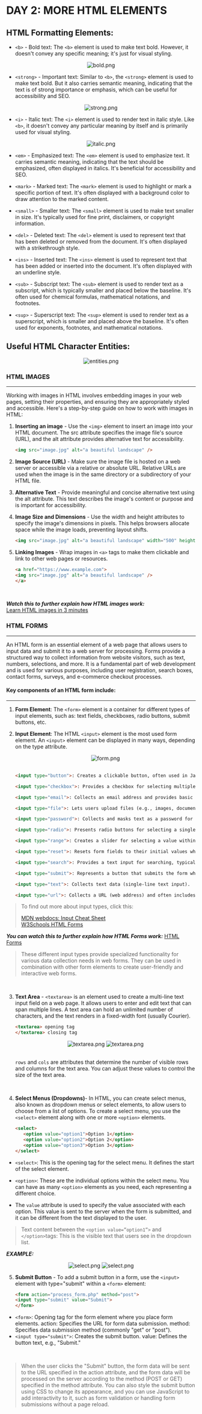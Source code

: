 # **DAY 2: MORE HTML ELEMENTS**

## **HTML Formatting Elements:**
- `<b>` - Bold text: The `<b>` element is used to make text bold. However, it doesn't convey any specific meaning; it's just for visual styling. 

<div align="center">
<img src="assets/bold.png" alt="bold.png" />
</div>

- `<strong>` - Important text: Similar to `<b>`, the `<strong>` element is used to make text bold. But it also carries semantic meaning, indicating that the text is of strong importance or emphasis, which can be useful for accessibility and SEO.

<div align="center">
<img src="assets/strong.png" alt="strong.png" />
</div>

- `<i>` - Italic text: The `<i>` element is used to render text in italic style. Like `<b>`, it doesn't convey any particular meaning by itself and is primarily used for visual styling. 

<div align="center">
<img src="assets/italic.png" alt="italic.png" />
</div>

- `<em>` - Emphasized text: The `<em>` element is used to emphasize text. It carries semantic meaning, indicating that the text should be emphasized, often displayed in italics. It's beneficial for accessibility and SEO.

- `<mark>` - Marked text: The `<mark>` element is used to highlight or mark a specific portion of text. It's often displayed with a background color to draw attention to the marked content. 

- `<small>` - Smaller text: The `<small>` element is used to make text smaller in size. It's typically used for fine print, disclaimers, or copyright information. 

- `<del>` - Deleted text: The `<del>` element is used to represent text that has been deleted or removed from the document. It's often displayed with a strikethrough style. 

- `<ins>` - Inserted text: The `<ins>` element is used to represent text that has been added or inserted into the document. It's often displayed with an underline style. 

- `<sub>` - Subscript text: The `<sub>` element is used to render text as a subscript, which is typically smaller and placed below the baseline. It's often used for chemical formulas, mathematical notations, and footnotes. 

- `<sup>` - Superscript text: The `<sup>` element is used to render text as a superscript, which is smaller and placed above the baseline. It's often used for exponents, footnotes, and mathematical notations.

## **Useful HTML Character Entities:**

   <div align="center">
   <img src="assets/entities.png" alt="entities.png" />
   </div>

### **HTML IMAGES**
---
Working with images in HTML involves embedding images in your web pages, setting their properties, and ensuring they are appropriately styled and accessible. Here's a step-by-step guide on how to work with images in HTML:

1. **Inserting an image** - Use the `<img>` element to insert an image into your HTML document. The src attribute specifies the image file's source (URL), and the alt attribute provides alternative text for accessibility.

   ```html
   <img src="image.jpg" alt="a beautiful landscape" />
   ```

2. **Image Source (URL)** - Make sure the image file is hosted on a web server or accessible via a relative or absolute URL. Relative URLs are used when the image is in the same directory or a subdirectory of your HTML file.

3. **Alternative Text** -  Provide meaningful and concise alternative text using the alt attribute. This text describes the image's content or purpose and is important for accessibility.

4. **Image Size and Dimensions** - Use the width and height attributes to specify the image's dimensions in pixels. This helps browsers allocate space while the image loads, preventing layout shifts. 

   ```html
   <img src="image.jpg" alt="a beautiful landscape" width="500" height="300" />
   ```

5. **Linking Images** -
   Wrap images in `<a>` tags to make them clickable and link to other web pages or resources.


   ```html
   <a href="https://www.example.com">
   <img src="image.jpg" alt="a beautiful landscape" />
   </a>
   ```

<br>

***Watch this to further explain how HTML images work:***  
[Learn HTML images in 3 minutes](https://youtu.be/Hh_se2Zqsdk?si=Cz64J5yp5k-k3HtX)

### **HTML FORMS**
---
An HTML form is an essential element of a web page that allows users to input data and submit it to a web server for processing. Forms provide a structured way to collect information from website visitors, such as text, numbers, selections, and more. It is a fundamental part of web development and is used for various purposes, including user registration, search boxes, contact forms, surveys, and e-commerce checkout processes.

#### **Key components of an HTML form include:**
---

1. **Form Element**: The `<form>` element is a container for different types of input elements, such as: text fields, checkboxes, radio buttons, submit buttons, etc.

2. **Input Element**: The HTML `<input>` element is the most used form element. An `<input>` element can be displayed in many ways, depending on the type attribute.

   <div align="center">
   <img src="assets/input-sheet.png" alt="form.png"/>
   </div>

   <br>

      ```html
      <input type="button">: Creates a clickable button, often used in JavaScript for custom interactions. 

      <input type="checkbox">: Provides a checkbox for selecting multiple options or indicating a binary choice. 

      <input type="email">: Collects an email address and provides basic email validation. 

      <input type="file">: Lets users upload files (e.g., images, documents) to a server. 

      <input type="password">: Collects and masks text as a password for security.

      <input type="radio">: Presents radio buttons for selecting a single option within a group of choices. 

      <input type="range">: Creates a slider for selecting a value within a specific range. 

      <input type="reset">: Resets form fields to their initial values when clicked.

      <input type="search">: Provides a text input for searching, typically with a search icon. 

      <input type="submit">: Represents a button that submits the form when clicked. 

      <input type="text">: Collects text data (single-line text input). 

      <input type="url">: Collects a URL (web address) and often includes validation for URLs. 
      ```

> To find out more about input types, click this:  
> 
> [MDN webdocs: Input Cheat Sheet](https://developer.mozilla.org/en-US/docs/Web/HTML/Element/input/button)  
[W3Schools HTML Forms](https://www.w3schools.com/html/html_forms.asp)

***You can watch this to further explain how HTML Forms work:***
[HTML Forms](https://youtu.be/2O8pkybH6po?si=er_w1FhHs_wvO3w7)

   > These different input types provide specialized functionality for various data collection needs in web forms. They can be used in combination with other form elements to create user-friendly and interactive web forms.

   <br>

3. **Text Area** - `<textarea>` is an element used to create a multi-line text input field on a web page. It allows users to enter and edit text that can span multiple lines.
A text area can hold an unlimited number of characters, and the text renders in a fixed-width font (usually Courier). 

   ```html
   <textarea> opening tag
   </textarea> closing tag
   ```

   <div align="center">
   <img src="assets/textarea1.png" alt="textarea.png" />
   <img src="assets/textarea2.png" alt="textarea.png" />
   </div>
   <br>

   `rows` and `cols` are attributes that determine the number of visible rows and columns for the text area. You can adjust these values to control the size of the text area.

   <br>

4. **Select Menus (Dropdowns)**-  In HTML, you can create select menus, also known as dropdown menus or select elements, to allow users to choose from a list of options. To create a select menu, you use the `<select>` element along with one or more `<option>` elements. 

   ```html
   <select>
      <option value="option1">Option 1</option>
      <option value="option2">Option 2</option>
      <option value="option3">Option 3</option>
   </select>
   ```

-  `<select>`: This is the opening tag for the select menu. It defines the start of the select element. 

-  `<option>`: These are the individual options within the select menu. You can have as many `<option>` elements as you need, each representing a different choice. 

- The `value` attribute is used to specify the value associated with each option. This value is sent to the server when the form is submitted, and it can be different from the text displayed to the user. 

>Text content between the `<option value=”option1”>` and `</option>`tags: This is the visible text that users see in the dropdown list.


***EXAMPLE:***  
      <div align="center">
      <img src="assets/dropdown1.png" alt="select.png" />
      <img src="assets/dropdown2.png" alt="select.png" />
      </div>

5. **Submit Button** - To add a submit button in a form, use the `<input>` element with type="submit" within a `<form>` element:

   ```html
   <form action="process_form.php" method="post">
   <input type="submit" value="Submit">
   </form>
   ```

- `<form>`: Opening tag for the form element where you place form elements.
action: Specifies the URL for form data submission.
method: Specifies data submission method (commonly "get" or "post").
- `<input type="submit">`: Creates the submit button.
value: Defines the button text, e.g., "Submit."

<br>

   > When the user clicks the "Submit" button, the form data will be sent to the URL specified in the action attribute, and the form data will be processed on the server according to the method (POST or GET) specified in the method attribute. You can also style the submit button using CSS to change its appearance, and you can use JavaScript to add interactivity to it, such as form validation or handling form submissions without a page reload.
